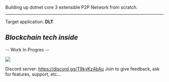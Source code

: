 Building up dotnet core 3 extensible P2P Network from scratch.

----

Target application: **DLT**.

## ***Blockchain tech inside***

-- Work In Progres --

![](https://github.com/MithrilMan/MithrilShards/workflows/Master/badge.svg)

Discord server: https://discord.gg/T9kyKz4bAu
Join to give feedback, ask for features, support, etc...